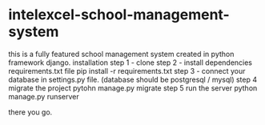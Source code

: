 # intelexcel-school-management-system

this is a fully featured school management system created in python framework django.
installation
step 1 - clone
step 2 - install dependencies requirements.txt file
         pip install -r requirements.txt
step 3 - connect your database in settings.py file. (database should be postgresql / mysql)
step 4 migrate the project 
        pytohn manage.py migrate
step 5 run the server
        python manage.py runserver
        
there you go.
